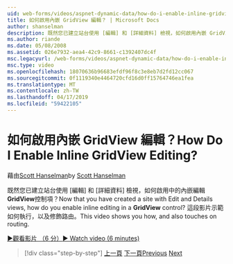 ```yaml
---
uid: web-forms/videos/aspnet-dynamic-data/how-do-i-enable-inline-gridview-editing
title: 如何啟用內嵌 GridView 編輯？ | Microsoft Docs
author: shanselman
description: 既然您已建立站台使用 [編輯] 和 [詳細資料] 檢視，如何啟用內嵌 GridView 控制項中編輯？ 這段影片將示範您如何，以及 touch...
ms.author: riande
ms.date: 05/08/2008
ms.assetid: 026e7932-aea4-42c9-8661-c1392407dc4f
msc.legacyurl: /web-forms/videos/aspnet-dynamic-data/how-do-i-enable-inline-gridview-editing
msc.type: video
ms.openlocfilehash: 18070636b96683efdf96f8c3e8eb7d2fd12cc067
ms.sourcegitcommit: 0f1119340e4464720cfd16d0ff15764746ea1fea
ms.translationtype: MT
ms.contentlocale: zh-TW
ms.lasthandoff: 04/17/2019
ms.locfileid: "59422105"
---
```

# <a name="how-do-i-enable-inline-gridview-editing"></a><span data-ttu-id="5d2af-105">如何啟用內嵌 GridView 編輯？</span><span class="sxs-lookup"><span data-stu-id="5d2af-105">How Do I Enable Inline GridView Editing?</span></span>

<span data-ttu-id="5d2af-106">藉由[Scott Hanselman](https://github.com/shanselman)</span><span class="sxs-lookup"><span data-stu-id="5d2af-106">by [Scott Hanselman](https://github.com/shanselman)</span></span>

<span data-ttu-id="5d2af-107">既然您已建立站台使用 [編輯] 和 [詳細資料] 檢視，如何啟用中的內嵌編輯**GridView**控制項？</span><span class="sxs-lookup"><span data-stu-id="5d2af-107">Now that you have created a site with Edit and Details views, how do you enable inline editing in a **GridView** control?</span></span> <span data-ttu-id="5d2af-108">這段影片示範如何執行，以及修飾路由。</span><span class="sxs-lookup"><span data-stu-id="5d2af-108">This video shows you how, and also touches on routing.</span></span>

[<span data-ttu-id="5d2af-109">&#9654;觀看影片 （6 分）</span><span class="sxs-lookup"><span data-stu-id="5d2af-109">&#9654; Watch video (6 minutes)</span></span>](https://channel9.msdn.com/Blogs/ASP-NET-Site-Videos/how-do-i-enable-inline-gridview-editing)

> [!div class="step-by-step"]
> <span data-ttu-id="5d2af-110">[上一頁](your-first-scaffold-and-what-is-dynamic-data.md)
> [下一頁](how-do-i-change-how-my-fields-render.md)</span><span class="sxs-lookup"><span data-stu-id="5d2af-110">[Previous](your-first-scaffold-and-what-is-dynamic-data.md)
[Next](how-do-i-change-how-my-fields-render.md)</span></span>
